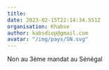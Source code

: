 ```yaml
---
title: 
date: 2023-02-15T22:14:34.551Z
organisation: Khabse
author: kabsdiop@gmail.com
avatar: "/img/pays/SN.svg"
---
```


Non au 3ème mandat au Sénégal 